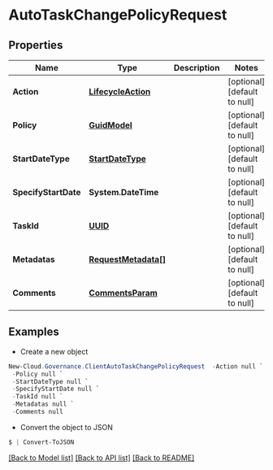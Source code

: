 # AutoTaskChangePolicyRequest
## Properties

Name | Type | Description | Notes
------------ | ------------- | ------------- | -------------
**Action** | [**LifecycleAction**](LifecycleAction.md) |  | [optional] [default to null]
**Policy** | [**GuidModel**](GuidModel.md) |  | [optional] [default to null]
**StartDateType** | [**StartDateType**](StartDateType.md) |  | [optional] [default to null]
**SpecifyStartDate** | **System.DateTime** |  | [optional] [default to null]
**TaskId** | [**UUID**](UUID.md) |  | [optional] [default to null]
**Metadatas** | [**RequestMetadata[]**](RequestMetadata.md) |  | [optional] [default to null]
**Comments** | [**CommentsParam**](CommentsParam.md) |  | [optional] [default to null]

## Examples

- Create a new object
```powershell
New-Cloud.Governance.ClientAutoTaskChangePolicyRequest  -Action null `
 -Policy null `
 -StartDateType null `
 -SpecifyStartDate null `
 -TaskId null `
 -Metadatas null `
 -Comments null
```

- Convert the object to JSON
```powershell
$ | Convert-ToJSON
```


[[Back to Model list]](../README.md#documentation-for-models) [[Back to API list]](../README.md#documentation-for-api-endpoints) [[Back to README]](../README.md)

